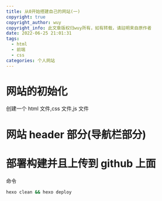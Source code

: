 ```yaml
---
title: 从0开始搭建自己的网站(一)
copyright: true
copyright_author: wuy
copyright_info: 此文章版权归wuy所有，如有转载，请註明来自原作者
date: 2022-06-25 21:01:31
tags:
  - html
  - 前端
  - css
categories: 个人网站
---
```


# 网站的初始化

创建一个 html 文件,css 文件,js 文件

# 网站 header 部分(导航栏部分)

# 部署构建并且上传到 github 上面

命令

```bash
hexo clean && hexo deploy
```
